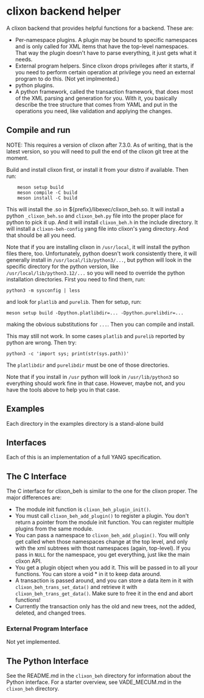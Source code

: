 # clixon backend helper

A clixon backend that provides helpful functions for a backend.  These are:
* Per-namespace plugins.  A plugin may be bound to specific namespaces
  and is only called for XML items that have the top-level namespaces.
  That way the plugin doesn't have to parse everything, it just gets what
  it needs.
* External program helpers.  Since clixon drops privileges after it starts,
  if you need to perform certain operation at privilege you need an external
  program to do this.  (Not yet implmented.)
* python plugins.
* A python framework, called the transaction framework, that does most
  of the XML parsing and generation for you.  With it, you basically
  describe the tree structure that comes from YAML and put in the
  operations you need, like validation and applying the changes.

## Compile and run

NOTE: This requires a version of clixon after 7.3.0.  As of writing,
that is the latest version, so you will need to pull the end of the
clixon git tree at the moment.

Build and install clixon first, or install it from your distro if
available.  Then run:
```
    meson setup build
    meson compile -C build
    meson install -C build
```

This will install the .so in ${prefix}/libexec/clixon_beh.so.  It will
install a python `_clixon_beh.so` and `clixon_beh.py` file into the proper
place for python to pick it up.  And it will install `clixon_beh.h` in
the include directory.  It will install a `clixon-beh-config` yang file
into clixon's yang directory.  And that should be all you need.

Note that if you are installing clixon in `/usr/local`, it will
install the python files there, too.  Unfortunately, python doesn't
work consistently there, it will generally install in
`/usr/local/lib/python3/...`, but python will look in the specific
directory for the python version, like `/usr/local/lib/python3.12/...`
so you will need to override the python installation directories.
First you need to find them, run:
```
python3 -m sysconfig | less
```
and look for `platlib` and `purelib`.  Then for setup, run:
```
meson setup build -Dpython.platlibdir=... -Dpython.purelibdir=...
```
making the obvious substitutions for `...`.  Then you can compile and
install.

This may still not work.  In some cases `platlib` and `purelib`
reported by python are wrong.  Then try:
```
python3 -c 'import sys; print(str(sys.path))'
```
The `platlibdir` and `purelibdir` must be one of those directories.

Note that if you install in `/usr` python will look in
`/usr/lib/python3` so everything should work fine in that case.
However, maybe not, and you have the tools above to help you in that
case.

## Examples

Each directory in the examples directory is a stand-alone build

## Interfaces

Each of this is an implementation of a full YANG specification.

## The C Interface

The C interface for clixon_beh is similar to the one for the clixon
proper.  The major differences are:
* The module init function is `clixon_beh_plugin_init()`.
* You must call `clixon_beh_add_plugin()` to register a plugin.  You don't
  return a pointer from the module init function.  You can register
  multiple plugins from the same module.
* You can pass a namespace to `clixon_beh_add_plugin()`.  You will only
  get called when those namespaces change at the top level, and only
  with the xml subtrees with thost namespaces (again, top-level).
  If you pass in `NULL` for the namespace, you get everything, just like
  the main clixon API.
* You get a plugin object when you add it.  This will be passed in to
  all your functions.  You can store a void * in it to keep data around.
* A transaction is passed around, and you can store a data item in it
  with `clixon_beh_trans_set_data()` and retrieve it with
  `clixon_beh_trans_get_data()`.  Make sure to free it in the end and
  abort functions!
* Currently the transaction only has the old and new trees, not the
  added, deleted, and changed trees.

### External Program Interface

Not yet implemented.

## The Python Interface

See the README.md in the `clixon_beh` directory for information about
the Python interface.  For a starter overview, see VADE\_MECUM.md in
the `clixon_beh` directory.
